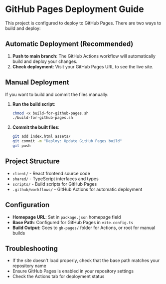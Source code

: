 # GitHub Pages Deployment Guide

This project is configured to deploy to GitHub Pages. There are two ways to build and deploy:

## Automatic Deployment (Recommended)

1. **Push to main branch**: The GitHub Actions workflow will automatically build and deploy your changes.
2. **Check deployment**: Visit your GitHub Pages URL to see the live site.

## Manual Deployment

If you want to build and commit the files manually:

1. **Run the build script**:
   ```bash
   chmod +x build-for-github-pages.sh
   ./build-for-github-pages.sh
   ```

2. **Commit the built files**:
   ```bash
   git add index.html assets/
   git commit -m "Deploy: Update GitHub Pages build"
   git push
   ```

## Project Structure

- `client/` - React frontend source code
- `shared/` - TypeScript interfaces and types
- `scripts/` - Build scripts for GitHub Pages
- `.github/workflows/` - GitHub Actions for automatic deployment

## Configuration

- **Homepage URL**: Set in `package.json` homepage field
- **Base Path**: Configured for GitHub Pages in `vite.config.ts`
- **Build Output**: Goes to `gh-pages/` folder for Actions, or root for manual builds

## Troubleshooting

- If the site doesn't load properly, check that the base path matches your repository name
- Ensure GitHub Pages is enabled in your repository settings
- Check the Actions tab for deployment status
